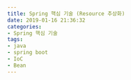```yaml
---
title: Spring 핵심 기술 (Resource 추상화)
date: 2019-01-16 21:36:32
categories:
- Spring 핵심 기술
tags:
- java
- spring boot
- IoC
- Bean
---
```


